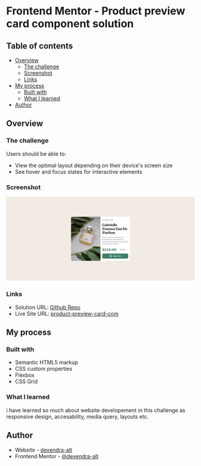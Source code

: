 # Frontend Mentor - Product preview card component solution

## Table of contents

- [Overview](#overview)
  - [The challenge](#the-challenge)
  - [Screenshot](#screenshot)
  - [Links](#links)
- [My process](#my-process)
  - [Built with](#built-with)
  - [What I learned](#what-i-learned)
- [Author](#author)

## Overview

### The challenge

Users should be able to:

- View the optimal layout depending on their device's screen size
- See hover and focus states for interactive elements

### Screenshot

![(desktop)Design preview for the Product preview card component coding challenge](./design/desktop.png)

### Links

- Solution URL: [Github Repo](https://github.com/devendra-alt/preview-card-component-solution)
- Live Site URL: [product-preview-card-com](https://product-preview-card-com-fd232.web.app/)

## My process

### Built with

- Semantic HTML5 markup
- CSS custom properties
- Flexbox
- CSS Grid

### What I learned

i have learned so much about website developement in this challenge as responsive design, accesability, media query, layouts etc.

## Author

- Website - [devendra-alt](https://devendra-alt.github.io/)
- Frontend Mentor - [@devendra-alt](https://www.frontendmentor.io/profile/devendra-alt)
